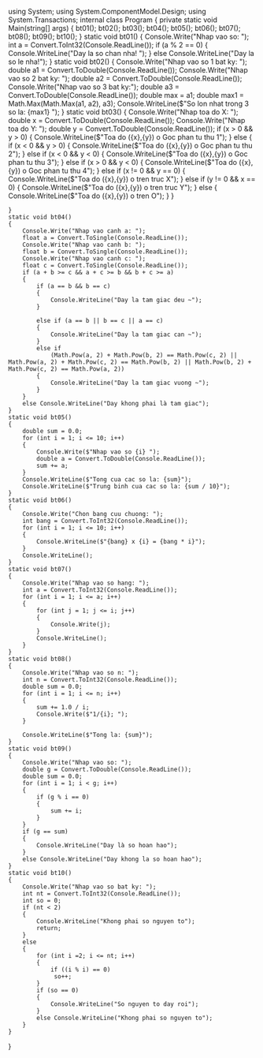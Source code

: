using System;
using System.ComponentModel.Design;
using System.Transactions;
internal class Program
{
    private static void Main(string[] args)
    {
        bt01();
        bt02();
        bt03();
        bt04();
        bt05();
        bt06();
        bt07();
        bt08();
        bt09();
        bt10();
    }
    static void bt01()
    {
        Console.Write("Nhap vao so: ");
        int a = Convert.ToInt32(Console.ReadLine());
        if (a % 2 == 0)
        {
            Console.WriteLine("Day la so chan nha! ");
        }
        else Console.WriteLine("Day la so le nha!");
    }
    static void bt02()
    {
        Console.Write("Nhap vao so 1 bat ky: ");
        double a1 = Convert.ToDouble(Console.ReadLine());
        Console.Write("Nhap vao so 2 bat ky: ");
        double a2 = Convert.ToDouble(Console.ReadLine());
        Console.Write("Nhap vao so 3 bat ky:");
        double a3 = Convert.ToDouble(Console.ReadLine());
        double max = a1;
        double max1 = Math.Max(Math.Max(a1, a2), a3);
        Console.WriteLine($"So lon nhat trong 3 so la: {max1} ");
    }
    static void bt03()
    {
        Console.Write("Nhap toa do X: ");
        double x = Convert.ToDouble(Console.ReadLine());
        Console.Write("Nhap toa do Y: ");
        double y = Convert.ToDouble(Console.ReadLine());
        if (x > 0 && y > 0)
        {
            Console.WriteLine($"Toa do ({x},{y}) o Goc phan tu thu 1");
        }
        else
        {
            if (x < 0 && y > 0)
            {
                Console.WriteLine($"Toa do ({x},{y}) o Goc phan tu thu 2");
            }
            else if (x < 0 && y < 0)
            {
                Console.WriteLine($"Toa do ({x},{y}) o Goc phan tu thu 3");
            }
            else if (x > 0 && y < 0)
            {
                Console.WriteLine($"Toa do ({x},{y}) o Goc phan tu thu 4");
            }
            else if (x != 0 && y == 0)
            {
                Console.WriteLine($"Toa do ({x},{y}) o tren truc X");
            }
            else if (y != 0 && x == 0)
            {
                Console.WriteLine($"Toa do ({x},{y}) o tren truc Y");
            }
            else
            {
                Console.WriteLine($"Toa do ({x},{y}) o tren O");
            }
        }

    }
    static void bt04()
    {
        Console.Write("Nhap vao canh a: ");
        float a = Convert.ToSingle(Console.ReadLine());
        Console.Write("Nhap vao canh b: ");
        float b = Convert.ToSingle(Console.ReadLine());
        Console.Write("Nhap vao canh c: ");
        float c = Convert.ToSingle(Console.ReadLine());
        if (a + b >= c && a + c >= b && b + c >= a)
        {
            if (a == b && b == c)
            {
                Console.WriteLine("Day la tam giac deu ~");
            }

            else if (a == b || b == c || a == c)
            {
                Console.WriteLine("Day la tam giac can ~");
            }
            else if
                (Math.Pow(a, 2) + Math.Pow(b, 2) == Math.Pow(c, 2) || Math.Pow(a, 2) + Math.Pow(c, 2) == Math.Pow(b, 2) || Math.Pow(b, 2) + Math.Pow(c, 2) == Math.Pow(a, 2))
            {
                Console.WriteLine("Day la tam giac vuong ~");
            }
        }
        else Console.WriteLine("Day khong phai là tam giac");
    }
    static void bt05()
    {
        double sum = 0.0;
        for (int i = 1; i <= 10; i++)
        {
            Console.Write($"Nhap vao so {i} ");
            double a = Convert.ToDouble(Console.ReadLine());
            sum += a;
        }
        Console.WriteLine($"Tong cua cac so la: {sum}");
        Console.WriteLine($"Trung binh cua cac so la: {sum / 10}");
    }
    static void bt06()
    {
        Console.Write("Chon bang cuu chuong: ");
        int bang = Convert.ToInt32(Console.ReadLine());
        for (int i = 1; i <= 10; i++)
        {
            Console.WriteLine($"{bang} x {i} = {bang * i}");
        }
        Console.WriteLine();
    }
    static void bt07()
    {
        Console.Write("Nhap vao so hang: ");
        int a = Convert.ToInt32(Console.ReadLine());
        for (int i = 1; i <= a; i++)
        {
            for (int j = 1; j <= i; j++)
            {
                Console.Write(j);
            }
            Console.WriteLine();
        }
    }
    static void bt08()
    {
        Console.Write("Nhap vao so n: ");
        int n = Convert.ToInt32(Console.ReadLine());
        double sum = 0.0;
        for (int i = 1; i <= n; i++) 
        {
            sum += 1.0 / i;
            Console.Write($"1/{i}; ");
        }

        Console.WriteLine($"Tong la: {sum}");
    }
    static void bt09()
    {
        Console.Write("Nhap vao so: ");
        double g = Convert.ToDouble(Console.ReadLine());
        double sum = 0.0;
        for (int i = 1; i < g; i++)
        {
            if (g % i == 0)
            {
                sum += i;
            }
        }
        if (g == sum)
        {
            Console.WriteLine("Day là so hoan hao");
        }
        else Console.WriteLine("Day khong la so hoan hao");      
    }
    static void bt10()
    {
        Console.Write("Nhap vao so bat ky: ");
        int nt = Convert.ToInt32(Console.ReadLine());
        int so = 0;
        if (nt < 2)
        {
            Console.WriteLine("Khong phai so nguyen to");
            return;
        }
        else
        {
            for (int i =2; i <= nt; i++)
            {
                if ((i % i) == 0)
                 so++;
            }
            if (so == 0)
            {
                Console.WriteLine("So nguyen to day roi");
            }
            else Console.WriteLine("Khong phai so nguyen to");
        }
    }
}


